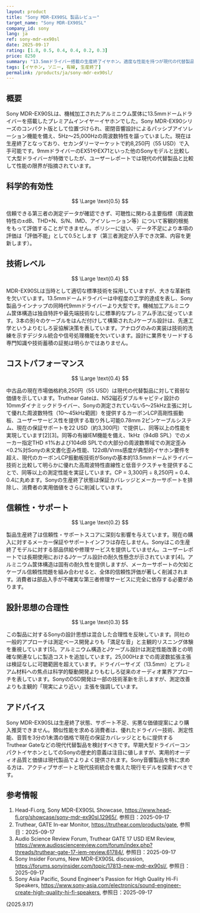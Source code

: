 ```yaml
---
layout: product
title: "Sony MDR-EX90SL 製品レビュー"
target_name: "Sony MDR-EX90SL"
company_id: sony
lang: ja
ref: sony-mdr-ex90sl
date: 2025-09-17
rating: [1.8, 0.5, 0.4, 0.4, 0.2, 0.3]
price: 8250
summary: "13.5mmドライバー搭載の生産終了イヤホン。適度な性能を持つが現代の代替製品と比較して価値は低い"
tags: [イヤホン, ソニー, 有線, 生産終了]
permalink: /products/ja/sony-mdr-ex90sl/
---
```

## 概要

Sony MDR-EX90SLは、機械加工されたアルミニウム筐体に13.5mmドームドライバーを搭載したプレミアムインイヤーイヤホンでした。Sony MDR-EX90シリーズのコンパクト版として位置づけられ、密閉音響設計によるパッシブアイソレーション機能を備え、5Hz～25,000Hzの周波数特性を謳っていました。現在は生産終了となっており、セカンダリーマーケットで約8,250円（55 USD）で入手可能です。9mmドライバーのEX51やEX71といった他のSonyモデルと比較して大型ドライバーが特徴でしたが、ユーザーレポートでは現代の代替製品と比較して性能の限界が指摘されています。

## 科学的有効性

$$ \Large \text{0.5} $$

信頼できる第三者の測定データが確認できず、可聴性に関わる主要指標（周波数特性の±dB、THD+N、S/N、IMD、アイソレーション等）について客観的根拠をもって評価することができません。ポリシーに従い、データ不足により本項の評価は「評価不能」として0.5とします（第三者測定が入手でき次第、内容を更新します）。

## 技術レベル

$$ \Large \text{0.4} $$

MDR-EX90SLは当時として適切な標準技術を採用していますが、大きな革新性を欠いています。13.5mmドームドライバーは中程度の工学的達成を表し、Sony製品ラインナップの同時代9mmドライバーより大型です。機械加工アルミニウム筐体構造は独自特許や最先端技術なしに標準的なプレミアム手法に従っています。3本の別々のケーブルをはんだ付けして構築されたJケーブル設計は、先進工学というよりむしろ妥協解決策を表しています。アナログのみの実装は技術的洗練を示すデジタル統合や信号処理機能を欠いています。設計に業界をリードする専門知識や技術蓄積の証拠は明らかではありません。

## コストパフォーマンス

$$ \Large \text{0.4} $$

中古品の現在市場価格約8,250円（55 USD）は現代の代替製品に対して貧弱な価値を示しています。Truthear Gateは、N52磁石ダブルキャビティ設計の10mmダイナミックドライバー、Sonyの測定されていない5～25kHz主張に対して優れた周波数特性（10～45kHz範囲）を提供するカーボンLCP高剛性振動板、ユーザーサービス性を提供する取り外し可能0.78mm 2ピンケーブルシステム、現在の保証サポートを22 USD（約3,300円）で提供し、同等以上の性能を実現しています[2][3]。同等の有線IEM機能を備え、1kHz（94dB SPL）でのメーカー指定THD ≤1%および104dB SPLでの大部分の周波数帯域での測定歪み<0.2%対Sonyの未文書化歪み性能、122dB/Vrms感度が典型的イヤホン要件を超え、現代のカーボンLCP振動板技術がSonyの基本的13.5mmドームドライバー技術と比較して明らかに優れた高周波特性直線性と低音テクスチャを提供することで、同等以上の測定性能を実証しています。CP = 3,300円 ÷ 8,250円 = 0.4、0.4に丸めます。Sonyの生産終了状態は保証カバレッジとメーカーサポートを排除し、消費者の実用価値をさらに削減しています。

## 信頼性・サポート

$$ \Large \text{0.2} $$

製品生産終了は信頼性・サポートスコアに深刻な影響を与えています。現在の購入に対するメーカー保証やサポートインフラは存在しません。Sonyはこの生産終了モデルに対する部品供給や修理サービスを提供していません。ユーザーレポートでは長期使用におけるJケーブル設計の耐久性懸念が示されています[4]。アルミニウム筐体構造は固有の耐久性を提供しますが、メーカーサポートの欠如とケーブル信頼性問題を組み合わせると、全体的信頼性評価が著しく削減されます。消費者は部品入手が不確実な第三者修理サービスに完全に依存する必要があります。

## 設計思想の合理性

$$ \Large \text{0.3} $$

この製品に対するSonyの設計思想は混合した合理性を反映しています。同社の一般的アプローチは測定ベース開発よりも「満足な音」と主観的リスニング体験を重視しています[5]。アルミニウム構造とJケーブル設計は測定性能改善との明確な関連なしに製造コストを追加しています。25,000Hzまでの周波数拡張主張は検証なしに可聴範囲を超えています。ドライバーサイズ（13.5mm）とプレミアム材料への焦点は科学的駆動開発よりもむしろ従来のオーディオ業界アプローチを表しています。SonyのDSD開発は一部の技術革新を示しますが、測定改善よりも主観的「現実により近い」主張を強調しています。

## アドバイス

Sony MDR-EX90SLは生産終了状態、サポート不足、劣悪な価値提案により購入推奨できません。類似性能を求める消費者は、優れたドライバー技術、測定性能、音質を3分の1未満の価格で現在の保証カバレッジとともに提供するTruthear Gateなどの現代代替製品を検討すべきです。早期大型ドライバーコンパクトイヤホンとしてのSonyの歴史的意義は注目に値しますが、実用的オーディオ品質と価値は現代製品でよりよく提供されます。Sony音響製品を特に求める方は、アクティブサポートと現代技術統合を備えた現行モデルを探索すべきです。

## 参考情報

1. Head-Fi.org, Sony MDR-EX90SL Showcase, https://www.head-fi.org/showcase/sony-mdr-ex90sl.12965/, 参照日：2025-09-17
2. Truthear, GATE In-ear Monitor, https://truthear.com/products/gate, 参照日：2025-09-17
3. Audio Science Review Forum, Truthear GATE 17 USD IEM Review, https://www.audiosciencereview.com/forum/index.php?threads/truthear-gate-17-iem-review.61784/, 参照日：2025-09-17
4. Sony Insider Forums, New MDR-EX90SL discussion, https://forums.sonyinsider.com/topic/17813-new-mdr-ex90sl/, 参照日：2025-09-17
5. Sony Asia Pacific, Sound Engineer's Passion for High Quality Hi-Fi Speakers, https://www.sony-asia.com/electronics/sound-engineer-create-high-quality-hi-fi-speakers, 参照日：2025-09-17

(2025.9.17)